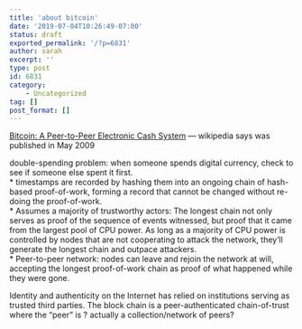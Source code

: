```yaml
---
title: 'about bitcoin'
date: '2019-07-04T10:26:49-07:00'
status: draft
exported_permalink: '/?p=6831'
author: sarah
excerpt: ''
type: post
id: 6831
category:
    - Uncategorized
tag: []
post_format: []
---
```

[Bitcoin: A Peer-to-Peer Electronic Cash System](https://bitcoin.org/bitcoin.pdf) — wikipedia says was published in May 2009

double-spending problem: when someone spends digital currency, check to see if someone else spent it first.  
\* timestamps are recorded by hashing them into an ongoing chain of hash-based proof-of-work, forming a record that cannot be changed without re-doing the proof-of-work.  
\* Assumes a majority of trustworthy actors: The longest chain not only serves as proof of the sequence of events witnessed, but proof that it came from the largest pool of CPU power. As long as a majority of CPU power is controlled by nodes that are not cooperating to attack the network, they’ll generate the longest chain and outpace attackers.  
\* Peer-to-peer network: nodes can leave and rejoin the network at will, accepting the longest proof-of-work chain as proof of what happened while they were gone.

Identity and authenticity on the Internet has relied on institutions serving as trusted third parties. The block chain is a peer-authenticated chain-of-trust where the “peer” is ? actually a collection/network of peers?